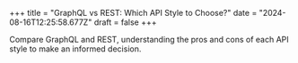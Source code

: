 +++
title = "GraphQL vs REST: Which API Style to Choose?"
date = "2024-08-16T12:25:58.677Z"
draft = false
+++

  Compare GraphQL and REST, understanding the pros and cons of each API style to make an informed decision.
        